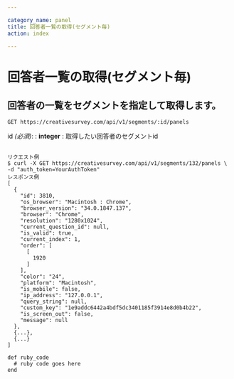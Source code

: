 ```yaml
---

category_name: panel
title: 回答者一覧の取得(セグメント毎)
action: index

---
```


# 回答者一覧の取得(セグメント毎)

## 回答者の一覧をセグメントを指定して取得します。

`GET https://creativesurvey.com/api/v1/segments/:id/panels`

id _(必須)_:
: __integer__
: 取得したい回答者のセグメントid

~~~

リクエスト例
$ curl -X GET https://creativesurvey.com/api/v1/segments/132/panels \
-d "auth_token=YourAuthToken"
レスポンス例
[
  {
    "id": 3810,
    "os_browser": "Macintosh : Chrome",
    "browser_version": "34.0.1847.137",
    "browser": "Chrome",
    "resolution": "1280x1024",
    "current_question_id": null,
    "is_valid": true,
    "current_index": 1,
    "order": [
      [
        1920
      ]
    ],
    "color": "24",
    "platform": "Macintosh",
    "is_mobile": false,
    "ip_address": "127.0.0.1",
    "query_string": null,
    "custom_key": "1e9addc6442a4bdf5dc3401185f3914e8d0b4b22",
    "is_screen_out": false,
    "message": null
  },
  {...},
  {...}
]

~~~

~~~
def ruby_code
  # ruby code goes here
end
~~~

